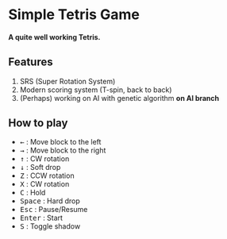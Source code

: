 # Simple Tetris Game

#### A quite well working Tetris.

## Features
   1. SRS (Super Rotation System)
   2. Modern scoring system (T-spin, back to back)
   3. (Perhaps) working on AI with genetic algorithm **on AI branch**

## How to play
   - <kbd>←</kbd> : Move block to the left
   - <kbd>→</kbd> : Move block to the right
   - <kbd>↑</kbd> : CW rotation
   - <kbd>↓</kbd> : Soft drop
   - <kbd>Z</kbd> : CCW rotation
   - <kbd>X</kbd> : CW rotation
   - <kbd>C</kbd> : Hold
   - <kbd>Space</kbd> : Hard drop
   - <kbd>Esc</kbd> : Pause/Resume
   - <kbd>Enter</kbd> : Start
   - <kbd>S</kbd> : Toggle shadow
